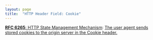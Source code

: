 ```yaml
---
layout: page
title:  "HTTP Header Field: Cookie"
---
```


[**RFC 6265**: HTTP State Management Mechanism](/specs/IETF/RFC/6265 "This document defines the HTTP Cookie and Set-Cookie header fields. These header fields can be used by HTTP servers to store state (called cookies) at HTTP user agents, letting the servers maintain a stateful session over the mostly stateless HTTP protocol. Although cookies have many historical infelicities that degrade their security and privacy, the Cookie and Set-Cookie header fields are widely used on the Internet."): [The user agent sends stored cookies to the origin server in the Cookie header.](http://tools.ietf.org/html/rfc6265#section-4.2)


